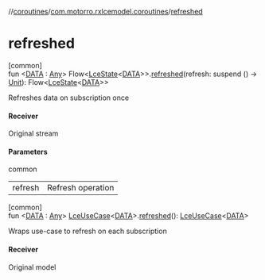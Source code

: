 //[coroutines](../../index.md)/[com.motorro.rxlcemodel.coroutines](index.md)/[refreshed](refreshed.md)

# refreshed

[common]\
fun &lt;[DATA](refreshed.md) : [Any](https://kotlinlang.org/api/latest/jvm/stdlib/kotlin/-any/index.html)&gt; Flow&lt;[LceState](../../../lce/lce/com.motorro.rxlcemodel.lce/-lce-state/index.md)&lt;[DATA](refreshed.md)&gt;&gt;.[refreshed](refreshed.md)(refresh: suspend () -&gt; [Unit](https://kotlinlang.org/api/latest/jvm/stdlib/kotlin/-unit/index.html)): Flow&lt;[LceState](../../../lce/lce/com.motorro.rxlcemodel.lce/-lce-state/index.md)&lt;[DATA](refreshed.md)&gt;&gt;

Refreshes data on subscription once

#### Receiver

Original stream

#### Parameters

common

| | |
|---|---|
| refresh | Refresh operation |

[common]\
fun &lt;[DATA](refreshed.md) : [Any](https://kotlinlang.org/api/latest/jvm/stdlib/kotlin/-any/index.html)&gt; [LceUseCase](-lce-use-case/index.md)&lt;[DATA](refreshed.md)&gt;.[refreshed](refreshed.md)(): [LceUseCase](-lce-use-case/index.md)&lt;[DATA](refreshed.md)&gt;

Wraps use-case to refresh on each subscription

#### Receiver

Original model
